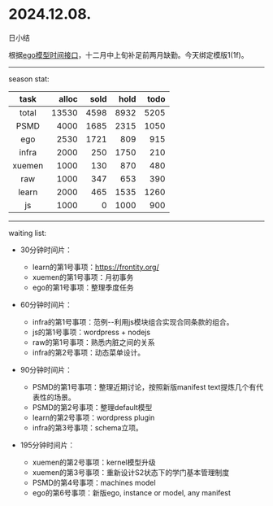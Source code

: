 # 2024.12.08.
日小结

<a id="top"></a>
根据[ego模型时间接口](https://gitee.com/hyg/blog/blob/master/timeflow.md)，十二月中上旬补足前两月缺勤。今天绑定模版1(1f)。

<a id="index"></a>

---
season stat:

| task | alloc | sold | hold | todo |
| :---: | ---: | ---: | ---: | ---: |
| total | 13530 | 4598 | 8932 | 5205 |
| PSMD | 4000 | 1685 | 2315 | 1050 |
| ego | 2530 | 1721 | 809 | 915 |
| infra | 2000 | 250 | 1750 | 210 |
| xuemen | 1000 | 130 | 870 | 480 |
| raw | 1000 | 347 | 653 | 390 |
| learn | 2000 | 465 | 1535 | 1260 |
| js | 1000 | 0 | 1000 | 900 |

---
waiting list:


- 30分钟时间片：
  - learn的第1号事项：https://frontity.org/
  - xuemen的第1号事项：月初事务
  - ego的第1号事项：整理季度任务

- 60分钟时间片：
  - infra的第1号事项：范例--利用js模块组合实现合同条款的组合。
  - js的第1号事项：wordpress + nodejs
  - raw的第1号事项：熟悉内脏之间的关系
  - infra的第2号事项：动态菜单设计。

- 90分钟时间片：
  - PSMD的第1号事项：整理近期讨论，按照新版manifest text提炼几个有代表性的场景。
  - PSMD的第2号事项：整理default模型
  - learn的第2号事项：wordpress plugin
  - infra的第3号事项：schema立项。

- 195分钟时间片：
  - xuemen的第2号事项：kernel模型升级
  - xuemen的第3号事项：重新设计S2状态下的学门基本管理制度
  - PSMD的第4号事项：machines model
  - ego的第6号事项：新版ego, instance or model, any manifest
